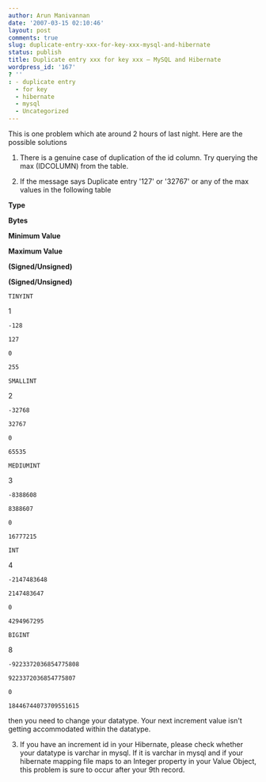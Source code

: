 ```yaml
---
author: Arun Manivannan
date: '2007-03-15 02:10:46'
layout: post
comments: true
slug: duplicate-entry-xxx-for-key-xxx-mysql-and-hibernate
status: publish
title: Duplicate entry xxx for key xxx — MySQL and Hibernate
wordpress_id: '167'
? ''
: - duplicate entry
  - for key
  - hibernate
  - mysql
  - Uncategorized
---
```


This is one problem which ate around 2 hours of last night. Here are the
possible solutions

1) There is a genuine case of duplication of the id column. Try querying the
max (IDCOLUMN) from the table.

2) If the message says Duplicate entry '127' or '32767' or any of the max
values in the following table

**Type**

**Bytes**

**Minimum Value**

**Maximum Value**



**(Signed/Unsigned)**

**(Signed/Unsigned)**

`TINYINT`

1

`-128`

`127`



`0`

`255`

`SMALLINT`

2

`-32768`

`32767`



`0`

`65535`

`MEDIUMINT`

3

`-8388608`

`8388607`



`0`

`16777215`

`INT`

4

`-2147483648`

`2147483647`



`0`

`4294967295`

`BIGINT`

8

`-9223372036854775808`

`9223372036854775807`



`0`

`18446744073709551615`

then you need to change your datatype. Your next increment value isn't getting
accommodated within the datatype.

3) If you have an increment id in your Hibernate, please check whether your
datatype is varchar in mysql. If it is varchar in mysql and if your hibernate
mapping file maps to an Integer property in your Value Object, this problem is
sure to occur after your 9th record.

